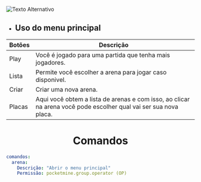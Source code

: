 ![Texto Alternativo](https://i.imgur.com/BDmDt9o.png)

- ## Uso do menu principal
  
| Botões          | Descrição                        |
|------------------|----------------------------------|
| Play | Você é jogado para uma partida que tenha mais jogadores.|
| Lista | Permite você escolher a arena para jogar caso disponivel.    |
| Criar | Criar uma nova arena.    |
| Placas | Aqui você obtem a lista de arenas e com isso, ao clicar na arena você pode escolher qual vai ser sua nova placa.    |


<h1 align="center">
  Comandos
</h1>

```yaml
comandos:
  arena:
    Descrição: "Abrir o menu principal"
    Permissão: pocketmine.group.operator (OP)
    
```